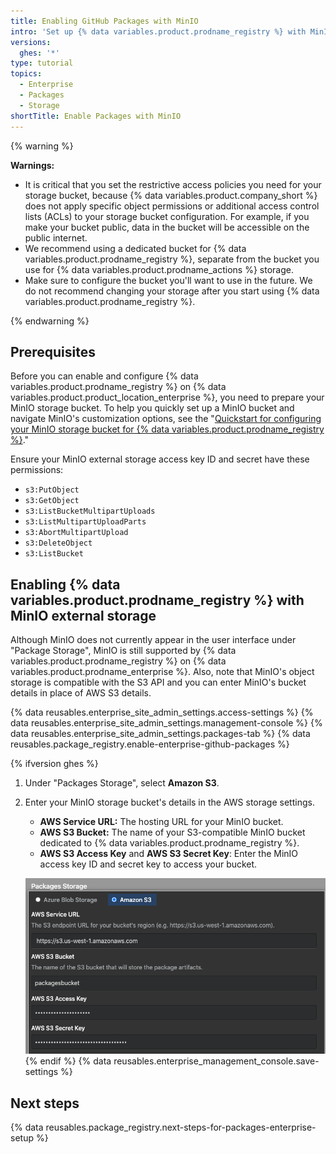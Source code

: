 ```yaml
---
title: Enabling GitHub Packages with MinIO
intro: 'Set up {% data variables.product.prodname_registry %} with MinIO as your external storage.'
versions:
  ghes: '*'
type: tutorial
topics:
  - Enterprise
  - Packages
  - Storage
shortTitle: Enable Packages with MinIO
---
```


{% warning %}

**Warnings:**
- It is critical that you set the restrictive access policies you need for your storage bucket, because {% data variables.product.company_short %} does not apply specific object permissions or additional access control lists (ACLs) to your storage bucket configuration. For example, if you make your bucket public, data in the bucket will be accessible on the public internet.
- We recommend using a dedicated bucket for {% data variables.product.prodname_registry %}, separate from the bucket you use for {% data variables.product.prodname_actions %} storage.
- Make sure to configure the bucket you'll want to use in the future. We do not recommend changing your storage after you start using {% data variables.product.prodname_registry %}.

{% endwarning %}
## Prerequisites
Before you can enable and configure {% data variables.product.prodname_registry %} on {% data variables.product.product_location_enterprise %}, you need to prepare your MinIO storage bucket. To help you quickly set up a MinIO bucket and navigate MinIO's customization options, see the "[Quickstart for configuring your MinIO storage bucket for {% data variables.product.prodname_registry %}](/admin/packages/quickstart-for-configuring-your-minio-storage-bucket-for-github-packages)."

Ensure your MinIO external storage access key ID and secret have these permissions:
  - `s3:PutObject`
  - `s3:GetObject`
  - `s3:ListBucketMultipartUploads`
  - `s3:ListMultipartUploadParts`
  - `s3:AbortMultipartUpload`
  - `s3:DeleteObject`
  - `s3:ListBucket`

## Enabling {% data variables.product.prodname_registry %} with MinIO external storage

Although MinIO does not currently appear in the user interface under "Package Storage", MinIO is still  supported by {% data variables.product.prodname_registry %} on {% data variables.product.prodname_enterprise %}. Also, note that MinIO's object storage is compatible with the S3 API and you can enter MinIO's bucket details in place of AWS S3 details.

{% data reusables.enterprise_site_admin_settings.access-settings %}
{% data reusables.enterprise_site_admin_settings.management-console %}
{% data reusables.enterprise_site_admin_settings.packages-tab %}
{% data reusables.package_registry.enable-enterprise-github-packages %}

{% ifversion ghes %}
1. Under "Packages Storage", select **Amazon S3**.
1. Enter your MinIO storage bucket's details in the AWS storage settings.
    - **AWS Service URL:** The hosting URL for your MinIO bucket.
    - **AWS S3 Bucket:** The name of your S3-compatible MinIO bucket dedicated to {% data variables.product.prodname_registry %}.
    - **AWS S3 Access Key** and **AWS S3 Secret Key**: Enter the MinIO access key ID and secret key to access your bucket.

    ![Entry boxes for your S3 AWS bucket's details](/assets/images/help/package-registry/s3-aws-storage-bucket-details.png)
{% endif %}
{% data reusables.enterprise_management_console.save-settings %}

## Next steps

{% data reusables.package_registry.next-steps-for-packages-enterprise-setup %}
